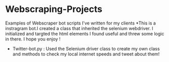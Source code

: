 # Webscraping-Projects
Examples of Webscraper bot scripts I've written for my clients
*This is a instragram bot.I created a class that inherited the selenium webdriver. I initialized and targted the html elements I found useful and threw some logic in
there. I hope you enjoy !
* Twitter-bot.py : Used the Selenium driver class to create my own class and methods to check my local internet speeds and tweet about them!
